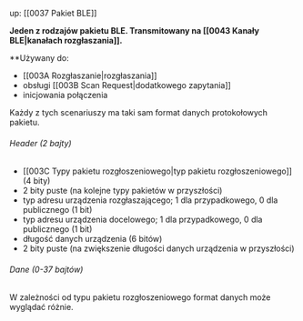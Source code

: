 up: [[0037 Pakiet BLE]]

**Jeden z rodzajów pakietu BLE. Transmitowany na [[0043 Kanały BLE|kanałach rozgłaszania]].**

**Używany do:
- [[003A Rozgłaszanie|rozgłaszania]]
- obsługi [[003B Scan Request|dodatkowego zapytania]] 
- inicjowania połączenia

Każdy z tych scenariuszy ma taki sam format danych protokołowych pakietu.

###### Header (2 bajty)
- [[003C Typy pakietu rozgłoszeniowego|typ pakietu rozgłoszeniowego]] (4 bity)
- 2 bity puste (na kolejne typy pakietów w przyszłości)
- typ adresu urządzenia rozgłaszającego; 1 dla przypadkowego, 0 dla publicznego (1 bit)
- typ adresu urządzenia docelowego; 1 dla przypadkowego, 0 dla publicznego (1 bit)
- długość danych urządzenia (6 bitów)
- 2 bity puste (na zwiększenie długości danych urządzenia w przyszłości)

###### Dane (0-37 bajtów)
W zależności od typu pakietu rozgłoszeniowego format danych może wyglądać różnie.

